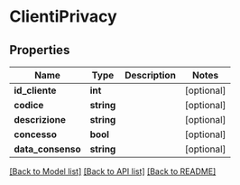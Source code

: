 # ClientiPrivacy

## Properties
Name | Type | Description | Notes
------------ | ------------- | ------------- | -------------
**id_cliente** | **int** |  | [optional] 
**codice** | **string** |  | [optional] 
**descrizione** | **string** |  | [optional] 
**concesso** | **bool** |  | [optional] 
**data_consenso** | **string** |  | [optional] 

[[Back to Model list]](../README.md#documentation-for-models) [[Back to API list]](../README.md#documentation-for-api-endpoints) [[Back to README]](../README.md)



